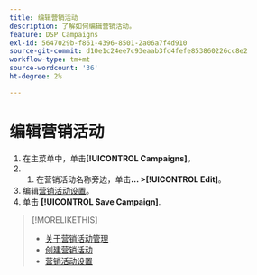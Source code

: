 ```yaml
---
title: 编辑营销活动
description: 了解如何编辑营销活动。
feature: DSP Campaigns
exl-id: 5647029b-f861-4396-8501-2a06a7f4d910
source-git-commit: d10e1c24ee7c93eaab3fd4fefe853860226cc8e2
workflow-type: tm+mt
source-wordcount: '36'
ht-degree: 2%

---
```


# 编辑营销活动

1. 在主菜单中，单击&#x200B;**[!UICONTROL Campaigns]**。
1. 
   1. 在营销活动名称旁边，单击&#x200B;**... >[!UICONTROL Edit]**。
1. 编辑[营销活动设置](campaign-settings.md)。
1. 单击 **[!UICONTROL Save Campaign]**.

>[!MORELIKETHIS]
>
>* [关于营销活动管理](campaign-about.md)
>* [创建营销活动](campaign-create.md)
>* [营销活动设置](campaign-settings.md)

